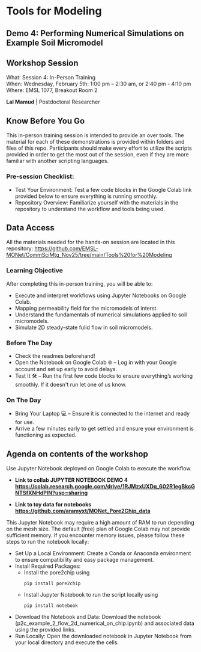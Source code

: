 # Tools for Modeling
## Demo 4: Performing Numerical Simulations on Example Soil Micromodel
## Workshop Session
What: Session 4: In-Person Training   <br>
When: Wednesday, February 5th: 1:00 pm – 2:30 am, or  2:40 pm - 4:10 pm <br>
Where:  EMSL 1077, Breakout Room 2

**Lal Mamud** | Postdoctoral Researcher   <br>

## Know Before You Go
This in-person training session is intended to provide an over tools. The material for each of these demonstrations is provided within folders and files of this repo. Participants should make every effort to utilize the scripts provided in order to get the most out of the session, even if they are more familiar with another scripting languages.
### Pre-session Checklist:
- Test Your Environment: Test a few code blocks in the Google Colab link provided below to ensure everything is running smoothly.
- Repository Overview: Familiarize yourself with the materials in the repository to understand the workflow and tools being used.

## Data Access
All the materials needed for the hands-on session are located in this repository: https://github.com/EMSL-MONet/CommSciMtg_Nov25/tree/main/Tools%20for%20Modeling

### Learning Objective
After completing this in-person training, you will be able to:
- Execute and interpret workflows using Jupyter Notebooks on Google Colab.
- Mapping permeability field for the micromodels of interst.
- Understand the fundamentals of numerical simulations applied to soil micromodels.
- Simulate 2D steady-state fulid flow in soil micromodels.

### Before The Day
- Check the readmes beforehand!
- Open the Notebook on Google Colab 🌐 – Log in with your Google account and set up early to avoid delays.
- Test It 🛠️ – Run the first few code blocks to ensure everything’s working smoothly. If it doesn't run let one of us know. 

### On The Day
- Bring Your Laptop 💻 – Ensure it is connected to the internet and ready for use.
- Arrive a few minutes early to get settled and ensure your environment is functioning as expected.

## Agenda on contents of the workshop
Use Jupyter Notebook deployed on Google Colab to execute the workflow.  
  - **Link to collab JUPYTER NOTEBOOK DEMO 4 https://colab.research.google.com/drive/1RJMzxUXDq_602R1egBkcGNTSfXNHdPIN?usp=sharing**
  
  - **Link to toy data for notebooks https://github.com/aramyxt/MONet_Pore2Chip_data**

This Jupyter Notebook may require a high amount of RAM to run depending on the mesh size. The default (free) plan of Google Colab may not provide sufficient memory. 
If you encounter memory issues, please follow these steps to run the notebook locally:
- Set Up a Local Environment: Create a Conda or Anaconda environment to ensure compatibility and easy package management.
- Install Required Packages:
  - Install the pore2chip using
      ```
      pip install pore2chip
      ```
  - Install Jupyter Notebook to run the script locally using
      ```
      pip install notebook
      ```
- Download the Notebook and Data: Download the notebook (p2c_example_2_flow_2d_numerical_on_chip.ipynb) and associated data using the provided links.
- Run Locally: Open the downloaded notebook in Jupyter Notebook from your local directory and execute the cells.

